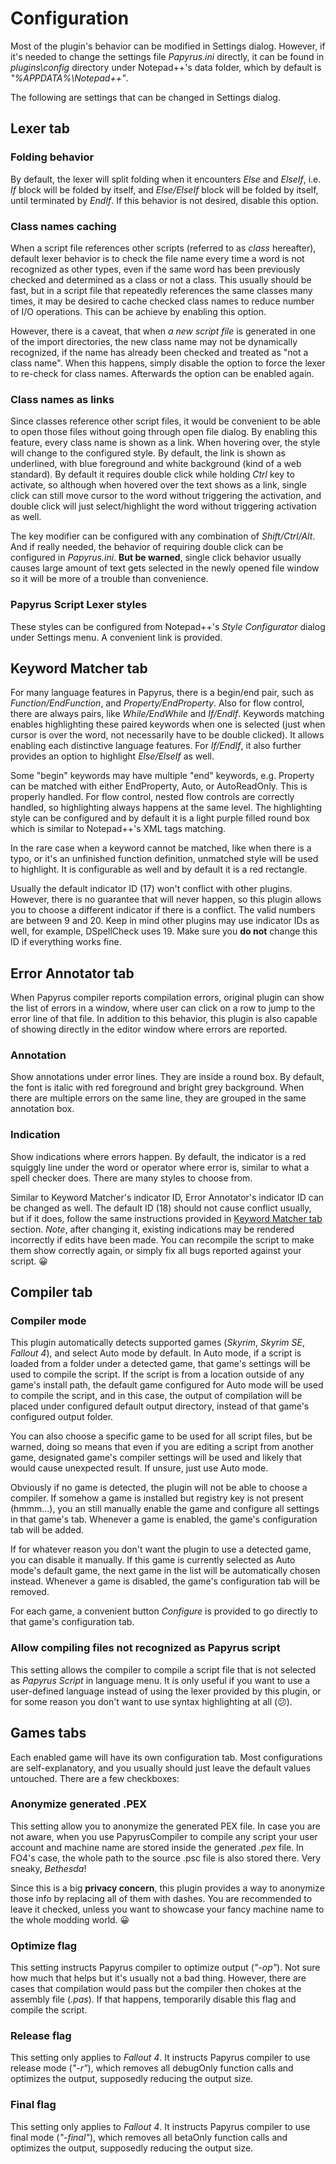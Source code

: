 # Configuration
Most of the plugin's behavior can be modified in Settings dialog. However, if it's needed to change the
settings file *Papyrus.ini* directly, it can be found in *plugins\config* directory under Notepad++'s data
folder, which by default is *"%APPDATA%\Notepad++"*.

The following are settings that can be changed in Settings dialog.

## Lexer tab
### Folding behavior
By default, the lexer will split folding when it encounters *Else* and *ElseIf*, i.e. *If* block will be
folded by itself, and *Else/ElseIf* block will be folded by itself, until terminated by *EndIf*. If this
behavior is not desired, disable this option.

### Class names caching
When a script file references other scripts (referred to as *class* hereafter), default lexer behavior is
to check the file name every time a word is not recognized as other types, even if the same word has been
previously checked and determined as a class or not a class. This usually should be fast, but in a script
file that repeatedly references the same classes many times, it may be desired to cache checked class names
to reduce number of I/O operations. This can be achieve by enabling this option.

However, there is a caveat, that when *a new script file* is generated in one of the import directories,
the new class name may not be dynamically recognized, if the name has already been checked and treated as
"not a class name". When this happens, simply disable the option to force the lexer to re-check for class
names. Afterwards the option can be enabled again.

### Class names as links
Since classes reference other script files, it would be convenient to be able to open those files without
going through open file dialog. By enabling this feature, every class name is shown as a link. When hovering
over, the style will change to the configured style. By default, the link is shown as underlined, with
blue foreground and white background (kind of a web standard). By default it requires double click while
holding *Ctrl* key to activate, so although when hovered over the text shows as a link, single click can still
move cursor to the word without triggering the activation, and double click will just select/highlight the
word without triggering activation as well.

The key modifier can be configured with any combination of *Shift/Ctrl/Alt*. And if really needed, the behavior
of requiring double click can be configured in *Papyrus.ini*. **But be warned**, single click behavior usually
causes large amount of text gets selected in the newly opened file window so it will be more of a trouble
than convenience.

### Papyrus Script Lexer styles
These styles can be configured from Notepad++'s *Style Configurator* dialog under Settings menu. A convenient
link is provided.


## Keyword Matcher tab
For many language features in Papyrus, there is a begin/end pair, such as *Function/EndFunction*, and
*Property/EndProperty*. Also for flow control, there are always pairs, like *While/EndWhile* and *If/EndIf*.
Keywords matching enables highlighting these paired keywords when one is selected (just when cursor is over
the word, not necessarily have to be double clicked). It allows enabling each distinctive language features.
For *If/EndIf*, it also further provides an option to highlight *Else/ElseIf* as well.

Some "begin" keywords may have multiple "end" keywords, e.g. Property can be matched with either EndProperty,
Auto, or AutoReadOnly. This is properly handled. For flow control, nested flow controls are correctly handled,
so highlighting always happens at the same level. The highlighting style can be configured and by default it
is a light purple filled round box which is similar to Notepad++'s XML tags matching.

In the rare case when a keyword cannot be matched, like when there is a typo, or it's an unfinished function
definition, unmatched style will be used to highlight. It is configurable as well and by default it is a
red rectangle.

Usually the default indicator ID (17) won't conflict with other plugins. However, there is no guarantee that
will never happen, so this plugin allows you to choose a different indicator if there is a conflict. The
valid numbers are between 9 and 20. Keep in mind other plugins may use indicator IDs as well, for example,
DSpellCheck uses 19. Make sure you **do not** change this ID if everything works fine.


## Error Annotator tab
When Papyrus compiler reports compilation errors, original plugin can show the list of errors in a window,
where user can click on a row to jump to the error line of that file. In addition to this behavior, this
plugin is also capable of showing directly in the editor window where errors are reported.

### Annotation
Show annotations under error lines. They are inside a round box. By default, the font is italic with red
foreground and bright grey background. When there are multiple errors on the same line, they are grouped
in the same annotation box.

### Indication
Show indications where errors happen. By default, the indicator is a red squiggly line under the word or
operator where error is, similar to what a spell checker does. There are many styles to choose from.

Similar to Keyword Matcher's indicator ID, Error Annotator's indicator ID can be changed as well. The
default ID (18) should not cause conflict usually, but if it does, follow the same instructions provided
in [Keyword Matcher tab](#keyword-matcher-tab) section. *Note*, after changing it, existing indications
may be rendered incorrectly if edits have been made. You can recompile the script to make them show
correctly again, or simply fix all bugs reported against your script. 😀


## Compiler tab

### Compiler mode
This plugin automatically detects supported games (*Skyrim*, *Skyrim SE*, *Fallout 4*), and select Auto mode by
default. In Auto mode, if a script is loaded from a folder under a detected game, that game's settings
will be used to compile the script. If the script is from a location outside of any game's install path,
the default game configured for Auto mode will be used to compile the script, and in this case, the output
of compilation will be placed under configured default output directory, instead of that game's configured
output folder.

You can also choose a specific game to be used for all script files, but be warned, doing so means that
even if you are editing a script from another game, designated game's compiler settings will be used and
likely that would cause unexpected result. If unsure, just use Auto mode.

Obviously if no game is detected, the plugin will not be able to choose a compiler. If somehow a game is
installed but registry key is not present (hmmm...), you an still manually enable the game and configure
all settings in that game's tab. Whenever a game is enabled, the game's configuration tab will be added.

If for whatever reason you don't want the plugin to use a detected game, you can disable it manually. If
this game is currently selected as Auto mode's default game, the next game in the list will be automatically
chosen instead. Whenever a game is disabled, the game's configuration tab will be removed.

For each game, a convenient button *Configure* is provided to go directly to that game's configuration
tab.

### Allow compiling files not recognized as Papyrus script

This setting allows the compiler to compile a script file that is not selected as *Papyrus Script* in
language menu. It is only useful if you want to use a user-defined language instead of using the lexer
provided by this plugin, or for some reason you don't want to use syntax highlighting at all (😕).


## Games tabs

Each enabled game will have its own configuration tab. Most configurations are self-explanatory, and you
usually should just leave the default values untouched. There are a few checkboxes:

### Anonymize generated .PEX
This setting allow you to anonymize the generated PEX file. In case you are not aware, when you use
PapyrusCompiler to compile any script your user account and machine name are stored inside the generated
*.pex* file. In FO4's case, the whole path to the source .psc file is also stored there. Very sneaky,
*Bethesda*!

Since this is a big **privacy concern**, this plugin provides a way to anonymize those info by replacing
all of them with dashes. You are recommended to leave it checked, unless you want to showcase your fancy
machine name to the whole modding world. 😀

### Optimize flag
This setting instructs Papyrus compiler to optimize output (*"-op"*). Not sure how much that helps but it's
usually not a bad thing. However, there are cases that compilation would pass but the compiler then chokes
at the assembly file (*.pas*). If that happens, temporarily disable this flag and compile the script.

### Release flag
This setting only applies to *Fallout 4*. It instructs Papyrus compiler to use release mode (*"-r"*), which
removes all debugOnly function calls and optimizes the output, supposedly reducing the output size.

### Final flag
This setting only applies to *Fallout 4*. It instructs Papyrus compiler to use final mode (*"-final"*), which
removes all betaOnly function calls and optimizes the output, supposedly reducing the output size.
